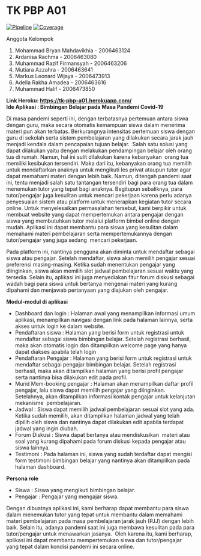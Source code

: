 # TK PBP A01

[![Pipeline](https://gitlab.com/Ardanisa/tk-pbp-a01/badges/master/pipeline.svg)](https://gitlab.com/Ardanisa/tk-pbp-a01/pipelines)
[![Coverage](https://gitlab.com/Ardanisa/tk-pbp-a01/badges/master/coverage.svg)](https://gitlab.com/Ardanisa/tk-pbp-a01/pipelines)


Anggota Kelompok

1. Mohammad Bryan Mahdavikhia - 2006463124
2. Ardanisa Rachma - 2006463080
3. Muhammad Razif Firmansyah - 2006463206
4. Mutiara Azzahra - 2006463641
5. Markus Leonard Wijaya - 2006473913
6. Adella Rakha Amadea - 2006463616
7. Muhammad Halif - 2006473850

**Link Heroku: https://tk-pbp-a01.herokuapp.com/** <br>
**Ide Aplikasi : Bimbingan Belajar pada Masa Pandemi Covid-19**

Di masa pandemi seperti ini, dengan terbatasnya pertemuan antara siswa dengan guru, maka secara otomatis kemampuan siswa dalam menerima materi pun akan terbatas. Berkurangnya intensitas pertemuan siswa dengan guru di sekolah serta sistem pembelajaran yang dilakukan secara jarak jauh menjadi kendala dalam pencapaian tujuan belajar.  Salah satu solusi yang dapat dilakukan yaitu dengan melakukan pendampingan belajar oleh orang tua di rumah. Namun, hal ini sulit dilakukan karena kebanyakan  orang tua memiliki kesibukan tersendiri. Maka dari itu, kebanyakan orang tua memilih untuk mendaftarkan anaknya untuk mengikuti les privat ataupun tutor agar dapat memahami materi dengan lebih baik. Namun, ditengah pandemi saat ini, tentu menjadi salah satu tantangan tersendiri bagi para orang tua dalam menemukan tutor yang tepat bagi anaknya. Begitupun sebaliknya, para tutor/pengajar juga kesulitan untuk mencari pekerjaan karena perlu adanya penyesuaian sistem atau platform untuk menerapkan kegiatan tutor secara online. Untuk menyelesaikan permasalahan tersebut, kami berpikir untuk membuat website yang dapat mempertemukan antara pengajar dengan siswa yang membutuhkan tutor melalui platform bimbel online dengan mudah. Aplikasi ini dapat membantu para siswa yang kesulitan dalam memahami materi pembelajaran serta mempertemukannya dengan tutor/pengajar yang juga sedang  mencari pekerjaan. 

Pada platform ini, nantinya pengguna akan diminta untuk mendaftar sebagai siswa atau pengajar. Setelah mendaftar, siswa akan memilih pengajar sesuai preferensi masing-masing. Ketika sudah menentukan pengajar yang diinginkan, siswa akan memilih slot jadwal pembelajaran sesuai waktu yang tersedia. Selain itu, aplikasi ini juga menyediakan fitur forum diskusi sebagai wadah bagi para siswa untuk bertanya mengenai materi yang kurang dipahami dan menjawab pertanyaan yang diajukan oleh pengajar.

**Modul-modul di aplikasi**
- Dashboard dan login : Halaman awal yang menampilkan informasi umum aplikasi, menampilkan navigasi dengan link pada halaman lainnya, serta akses untuk login ke dalam website.
- Pendaftaran siswa : Halaman yang berisi form untuk registrasi untuk mendaftar sebagai siswa bimbingan belajar. Setelah registrasi berhasil, maka akan otomatis login dan ditampilkan welcome page yang hanya dapat diakses apabila telah login
- Pendaftaran Pengajar : Halaman yang berisi form untuk registrasi untuk mendaftar sebagai pengajar bimbingan belajar. Setelah registrasi berhasil, maka akan ditampilkan halaman yang berisi profil pengajar serta nantinya bisa dilakukan edit pada profil.
- Murid Mem-booking pengajar : Halaman akan menampilkan daftar profil pengajar, lalu siswa dapat memilih pengajar yang diinginkan. Setelahnya, akan ditampilkan informasi kontak pengajar untuk kelanjutan mekanisme  pembelajaran.
- Jadwal : Siswa dapat memilih jadwal pembelajaran sesuai slot yang ada. Ketika sudah memilih, akan ditampilkan halaman jadwal yang telah dipilih oleh siswa dan nantinya dapat dilakukan edit apabila terdapat jadwal yang ingin diubah.
- Forum Diskusi : Siswa dapat bertanya atau mendiskusikan  materi atau soal yang kurang dipahami pada forum diskusi kepada pengajar atau siswa lainnya.
- Testimoni : Pada halaman ini, siswa yang sudah terdaftar dapat mengisi form testimoni bimbingan belajar yang nantinya akan ditampilkan pada halaman dashboard. 

**Persona role** 
- Siswa : Siswa yang mengikuti bimbingan belajar.
- Pengajar : Pengajar yang mengajar siswa.

Dengan dibuatnya aplikasi ini, kami berharap dapat membantu para siswa dalam menemukan tutor yang tepat untuk membantu dalam memahami materi pembelajaran pada masa pembelajaran jarak jauh (PJJ) dengan lebih baik. Selain itu, adanya pandemi saat ini juga membawa kesulitan pada para tutor/pengajar untuk menawarkan jasanya.  Oleh karena itu, kami berharap, aplikasi ini dapat membantu mempertemukan siswa dan tutor/pengajar yang tepat dalam kondisi pandemi ini secara online.


